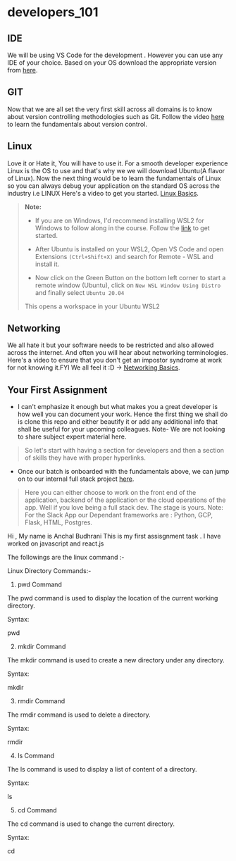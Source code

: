 # developers_101

## IDE
We will be using VS Code for the development . However you can use any IDE of your choice.
Based on your OS download the appropriate version from [here](https://code.visualstudio.com/download).

## GIT
Now that we are all set the very first skill across all domains is to know about version controlling methodologies such as Git.
Follow the video [here](https://www.youtube.com/watch?v=JN63v_czZqI) to learn the fundamentals about version control.

## Linux
Love it or Hate it, You will have to use it. For a smooth developer experience Linux is the OS to use and that's why we we will download Ubuntu(A flavor of Linux).
Now the next thing would be to learn the fundamentals of Linux so you can always debug your application on the standard OS across the industry i.e LINUX
Here's a video to get you started. [Linux Basics](https://www.youtube.com/watch?v=V1y-mbWM3B8).

>**Note:** 
>
>* If you are on Windows, I'd recommend installing WSL2 for Windows to follow along in the course. Follow the [link](https://ubuntu.com/tutorials/install-ubuntu-on-wsl2-on-windows-10#1-overview) to get started.
>
>* After Ubuntu is installed on your WSL2, Open VS Code and open Extensions `(Ctrl+Shift+X)` and search for Remote - WSL and install it.
>
>* Now click on the Green Button on the bottom left corner to start a remote window (Ubuntu), click on `New WSL Window Using Distro` and finally select `Ubuntu 20.04`
>
>This opens a workspace in your Ubuntu WSL2

## Networking
We all hate it but your software needs to be restricted and also allowed across the internet. And often you will hear about networking terminologies. Here's a video to ensure that you don't get an impostor syndrome at work for not knowing it.FYI We all feel it :D -> [Networking Basics](https://www.youtube.com/watch?v=OqsXzkXfwRw).

## Your First Assignment
- I can't emphasize it enough but what makes you a great developer is how well you can document your work. Hence the first thing we shall do is clone this repo and either beautify it or add any additional info that shall be useful for your upcoming colleagues. Note- We are not looking to share subject expert material here.
> So let's start with having a section for developers and then a section of skills they have with proper hyperlinks.
- Once our batch is onboarded with the fundamentals above, we can jump on to our internal full stack project [here](https://github.com/caxefaizan/slackapp).
> Here you can either choose to work on the front end of the application, backend of the application or the cloud operations of the app. Well if you love being a full stack dev. The stage is yours. Note: For the Slack App our Dependant frameworks are : Python, GCP, Flask, HTML, Postgres.

Hi , My name is Anchal Budhrani 
This is my first assisgnment task .
I have worked on javascript and react.js 

The followings are the linux command :-

Linux Directory Commands:-

1. pwd Command

The pwd command is used to display the location of the current working directory.

Syntax:

pwd  

2. mkdir Command

The mkdir command is used to create a new directory under any directory.

Syntax:

mkdir <directory name>  

3. rmdir Command

The rmdir command is used to delete a directory.

Syntax:

rmdir <directory name>  

4. ls Command

The ls command is used to display a list of content of a directory.

Syntax:

ls  

5. cd Command

The cd command is used to change the current directory.

Syntax:

cd <directory name>  